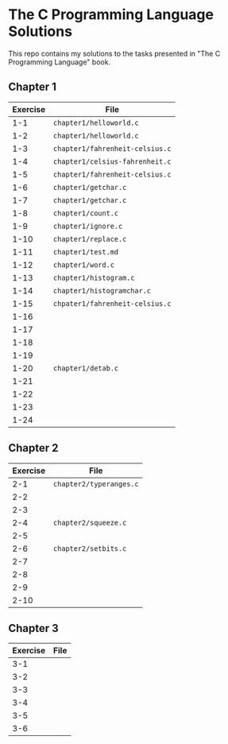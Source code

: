 # The C Programming Language Solutions

This repo contains my solutions to the tasks presented in "The C Programming Language" book.

## Chapter 1

| Exercise | File                            |
|----------|---------------------------------|
| 1-1      | `chapter1/helloworld.c`         |
| 1-2      | `chapter1/helloworld.c`         |
| 1-3      | `chapter1/fahrenheit-celsius.c` |
| 1-4      | `chapter1/celsius-fahrenheit.c` |
| 1-5      | `chapter1/fahrenheit-celsius.c` |
| 1-6      | `chapter1/getchar.c`            |
| 1-7      | `chapter1/getchar.c`            |
| 1-8      | `chapter1/count.c`              |
| 1-9      | `chapter1/ignore.c`             |
| 1-10     | `chapter1/replace.c`            |
| 1-11     | `chapter1/test.md`              |
| 1-12     | `chapter1/word.c`               |
| 1-13     | `chapter1/histogram.c`          |
| 1-14     | `chapter1/histogramchar.c`      |
| 1-15     | `chpater1/fahrenheit-celsius.c` |
| 1-16     |                                 |
| 1-17     |                                 |
| 1-18     |                                 |
| 1-19     |                                 |
| 1-20     | `chapter1/detab.c`              |
| 1-21     |                                 |
| 1-22     |                                 |
| 1-23     |                                 |
| 1-24     |                                 |

## Chapter 2

| Exercise | File                    |
|----------|-------------------------|
| 2-1      | `chapter2/typeranges.c` |
| 2-2      |                         |
| 2-3      |                         |
| 2-4      | `chapter2/squeeze.c`    |
| 2-5      |                         |
| 2-6      | `chapter2/setbits.c`    |
| 2-7      |                         |
| 2-8      |                         |
| 2-9      |                         |
| 2-10     |                         |

## Chapter 3

| Exercise | File |
|----------|------|
| 3-1      |      |
| 3-2      |      |
| 3-3      |      |
| 3-4      |      |
| 3-5      |      |
| 3-6      |      |

